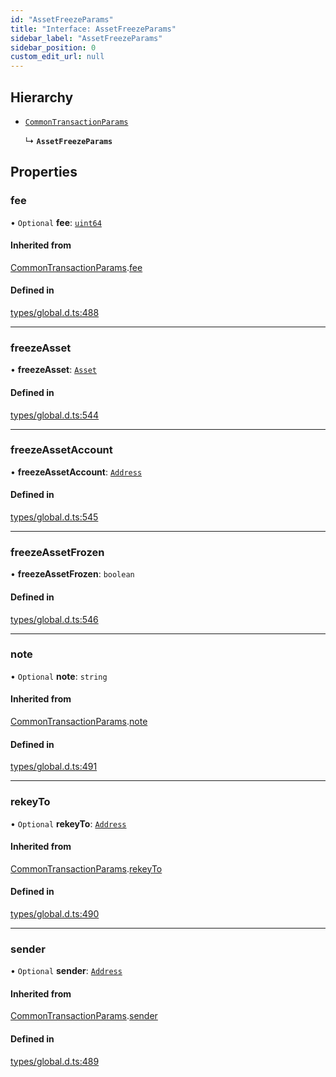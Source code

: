 ```yaml
---
id: "AssetFreezeParams"
title: "Interface: AssetFreezeParams"
sidebar_label: "AssetFreezeParams"
sidebar_position: 0
custom_edit_url: null
---
```


## Hierarchy

- [`CommonTransactionParams`](CommonTransactionParams.md)

  ↳ **`AssetFreezeParams`**

## Properties

### fee

• `Optional` **fee**: [`uint64`](../modules.md#uint64)

#### Inherited from

[CommonTransactionParams](CommonTransactionParams.md).[fee](CommonTransactionParams.md#fee)

#### Defined in

[types/global.d.ts:488](https://github.com/algorandfoundation/tealscript/blob/8efb050/types/global.d.ts#L488)

___

### freezeAsset

• **freezeAsset**: [`Asset`](../classes/Asset.md)

#### Defined in

[types/global.d.ts:544](https://github.com/algorandfoundation/tealscript/blob/8efb050/types/global.d.ts#L544)

___

### freezeAssetAccount

• **freezeAssetAccount**: [`Address`](../classes/Address.md)

#### Defined in

[types/global.d.ts:545](https://github.com/algorandfoundation/tealscript/blob/8efb050/types/global.d.ts#L545)

___

### freezeAssetFrozen

• **freezeAssetFrozen**: `boolean`

#### Defined in

[types/global.d.ts:546](https://github.com/algorandfoundation/tealscript/blob/8efb050/types/global.d.ts#L546)

___

### note

• `Optional` **note**: `string`

#### Inherited from

[CommonTransactionParams](CommonTransactionParams.md).[note](CommonTransactionParams.md#note)

#### Defined in

[types/global.d.ts:491](https://github.com/algorandfoundation/tealscript/blob/8efb050/types/global.d.ts#L491)

___

### rekeyTo

• `Optional` **rekeyTo**: [`Address`](../classes/Address.md)

#### Inherited from

[CommonTransactionParams](CommonTransactionParams.md).[rekeyTo](CommonTransactionParams.md#rekeyto)

#### Defined in

[types/global.d.ts:490](https://github.com/algorandfoundation/tealscript/blob/8efb050/types/global.d.ts#L490)

___

### sender

• `Optional` **sender**: [`Address`](../classes/Address.md)

#### Inherited from

[CommonTransactionParams](CommonTransactionParams.md).[sender](CommonTransactionParams.md#sender)

#### Defined in

[types/global.d.ts:489](https://github.com/algorandfoundation/tealscript/blob/8efb050/types/global.d.ts#L489)
